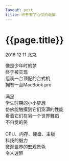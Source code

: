 ```yaml
---
layout: post
title: 终于有了心仪的电脑
---
```



{{page.title}}
==============

<p class="meta">2016 12 11 北京</p>

像是少年时的梦  
终于被实现  
组装一台顶配的台式机  
拥有一台MacBook pro  
<br/>
满足  
学生时期的小小梦想  
仿佛能触摸到它们澎湃的性能  
看着它们在另一个世界舞蹈  
不自觉的笑  
<br/>
CPU、内存、硬盘、主板  
科技的魅力  
微观世界的宏观景色  
令人迷醉  

